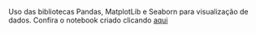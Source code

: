 Uso das bibliotecas Pandas, MatplotLib e Seaborn para visualização de dados. Confira o notebook criado clicando [aqui]([URL_do_link](https://nbviewer.org/github/ViniciusBardelin/data-visualization-python/blob/main/DataVisualization.ipynb)https://nbviewer.org/github/ViniciusBardelin/data-visualization-python/blob/main/DataVisualization.ipynb)
